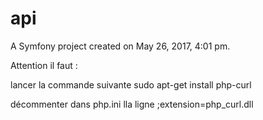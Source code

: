 api
===

A Symfony project created on May 26, 2017, 4:01 pm.


Attention il faut :

lancer la commande suivante
sudo apt-get install php-curl

décommenter dans php.ini lla ligne
;extension=php_curl.dll


